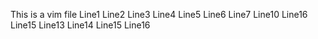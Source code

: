 This is a vim file
Line1
Line2
Line3
Line4
Line5
Line6
Line7
Line10
Line16
Line15
Line13
Line14
Line15
Line16

